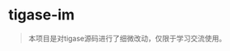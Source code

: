 # tigase-im

> 本项目是对tigase源码进行了细微改动，仅限于学习交流使用。

[tigase官方源码仓库地址]: https://github.com/tigase
[tigase官方文档]: https://docs.tigase.net/tigase-server/8.0.0/Administration_Guide/html/#_jabber_xmpp_introduction
